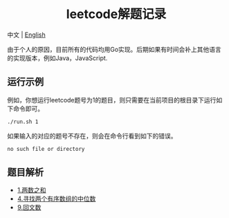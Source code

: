 <h1 align="center">leetcode解题记录</h1> 


中文 | [English](./README-en.md)

由于个人的原因，目前所有的代码均用Go实现。后期如果有时间会补上其他语言的实现版本，例如Java，JavaScript.

## 运行示例
例如，你想运行leetcode题号为1的题目，则只需要在当前项目的根目录下运行如下命令即可。
```bash
./run.sh 1
```
如果输入的对应的题号不存在，则会在命令行看到如下的错误。
```bash
no such file or directory
```

## 题目解析

- [1.两数之和](./1.两数之和.md)
- [4.寻找两个有序数组的中位数](./4.寻找两个有序数组的中位数.md)
- [9.回文数](./9.回文数.md)

